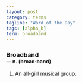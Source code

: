 ```yaml
---
layout: post
category: terms
tagline: "Word of the Day"
tags: [alpha_b]
term: broadband
---
```


<h3>Broadband<br/> <small>&mdash; n. (broad<span><span>&middot;</span></span>band)</small></h3>
<p><ol><li>An all-girl musical group.</li>
</ol></p>
